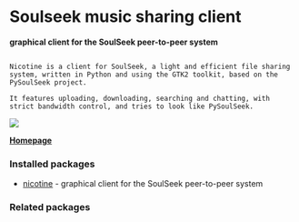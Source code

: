 # Soulseek music sharing client

__graphical client for the SoulSeek peer-to-peer system__

```

Nicotine is a client for SoulSeek, a light and efficient file sharing
system, written in Python and using the GTK2 toolkit, based on the
PySoulSeek project.

It features uploading, downloading, searching and chatting, with
strict bandwidth control, and tries to look like PySoulSeek.

```

![](https://screenshots.debian.net/thumbnail/nicotine/)


 **[Homepage](http://www.nicotine-plus.org/)**

### Installed packages

* [nicotine](https://packages.debian.org/jessie/nicotine) - graphical client for the SoulSeek peer-to-peer system

### Related packages

<sub>  </sub>
